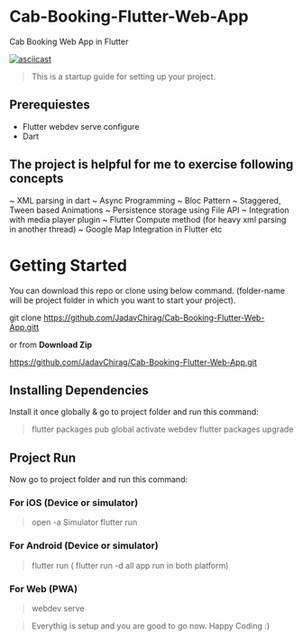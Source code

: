 # Cab-Booking-Flutter-Web-App
Cab Booking Web App in Flutter

[![asciicast](https://asciinema.org/a/113463.png)](https://youtu.be/MqenkR-mBp4)


> This is a startup guide for setting up your project.

## Prerequiestes
* Flutter webdev serve configure
* Dart

## The project is helpful for me to exercise following concepts 

~ XML parsing in dart
~ Async Programming
~ Bloc Pattern
~ Staggered, Tween based Animations
~ Persistence storage using File API 
~ Integration with media player plugin
~ Flutter Compute method (for heavy xml parsing in another thread)
~ Google Map Integration in Flutter etc


# Getting Started

You can download this repo or clone using below command. (folder-name will be project folder in which you want to start your project).

git clone <https://github.com/JadavChirag/Cab-Booking-Flutter-Web-App.gitt> <folder-name>

or from **Download Zip**

<https://github.com/JadavChirag/Cab-Booking-Flutter-Web-App.git>


## Installing Dependencies

Install it once globally &  go to project folder and run this command:

> flutter packages pub global activate webdev
> flutter packages upgrade

## Project Run

Now go to project folder and run this command:

### For iOS (Device or simulator)

> open -a Simulator
> flutter run

### For Android (Device or simulator)

> flutter run ( flutter run -d all app run in both platform)

### For Web (PWA)

> webdev serve

>Everythig is setup and you are good to go now. Happy Coding :)
